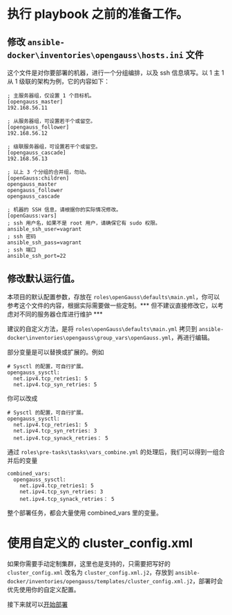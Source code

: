 # 执行 playbook 之前的准备工作。

## 修改 `ansible-docker\inventories\opengauss\hosts.ini` 文件

这个文件是对你要部署的机器，进行一个分组编排，以及 ssh 信息填写。以 1 主 1 从 1 级联的架构为例，它的内容如下：

```
; 主服务器组，仅设置 1 个目标机。
[opengauss_master]
192.168.56.11

; 从服务器组，可设置若干个或留空。
[opengauss_follower]
192.168.56.12

; 级联服务器组，可设置若干个或留空。
[opengauss_cascade]
192.168.56.13

; 以上 3 个分组的合并组，勿动。
[openGauss:children]
opengauss_master
opengauss_follower
opengauss_cascade

; 机器的 SSH 信息，请根据你的实际情况修改。
[openGauss:vars]
; ssh 用户名，如果不是 root 用户，请确保它有 sudo 权限。
ansible_ssh_user=vagrant
; ssh 密码
ansible_ssh_pass=vagrant
; ssh 端口
ansible_ssh_port=22
```

## 修改默认运行值。

本项目的默认配置参数，存放在 `roles\openGauss\defaults\main.yml`，你可以参考这个文件的内容，根据实际需要做一些定制。*** 但不建议直接修改它，以考虑对不同的服务器仓库进行维护 ***

建议的自定义方法，是将 `roles\openGauss\defaults\main.yml` 拷贝到 `ansible-docker\inventories\opengauss\group_vars\openGauss.yml`，再进行编辑。

部分变量是可以替换或扩展的。例如

```
# Sysctl 的配置，可自行扩展。
opengauss_sysctl:
  net.ipv4.tcp_retries1: 5
  net.ipv4.tcp_syn_retries: 5
```

你可以改成

```
# Sysctl 的配置，可自行扩展。
opengauss_sysctl:
  net.ipv4.tcp_retries1: 5
  net.ipv4.tcp_syn_retries: 3
  net.ipv4.tcp_synack_retries： 5
```

通过 `roles\pre-tasks\tasks\vars_combine.yml` 的处理后，我们可以得到一组合并后的变量

```
combined_vars:
  opengauss_sysctl:
    net.ipv4.tcp_retries1: 5
    net.ipv4.tcp_syn_retries: 3
    net.ipv4.tcp_synack_retries： 5
```

整个部署任务，都会大量使用 combined_vars 里的变量。

# 使用自定义的 cluster_config.xml

如果你需要手动定制集群，这里也是支持的，只需要把写好的 `cluster_config.xml` 改名为 `cluster_config.xml.j2`，存放到 `ansible-docker/inventories/opengauss/templates/cluster_config.xml.j2`，部署时会优先使用你的自定义配置。

接下来就可以[开始部署](03-deploy.md)